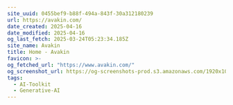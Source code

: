 ```yaml
---
site_uuid: 0455bef9-b88f-494a-843f-30a312180239
url: https://avakin.com/
date_created: 2025-04-16
date_modified: 2025-04-16
og_last_fetch: 2025-03-24T05:23:34.185Z
site_name: Avakin
title: Home - Avakin
favicon: >-
og_fetched_url: "https://www.avakin.com/"
og_screenshot_url: https://og-screenshots-prod.s3.amazonaws.com/1920x1080/80/false/adee690ca8dd36ea8bfe75ff494e1260141e44187698f1926a81005d5fa313a0.jpeg
tags:
  - AI-Toolkit
  - Generative-AI
---
```

